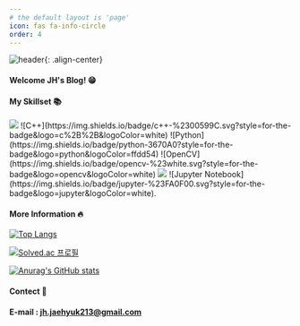 ```yaml
---
# the default layout is 'page'
icon: fas fa-info-circle
order: 4
---
```


![header](https://capsule-render.vercel.app/api?type=Cylinder&color=000000&height=120&text=Hello%20World!&fontColor=ffffff){: .align-center}
  
#### Welcome JH's Blog! :grin:
  
#### My Skillset :books:
  

<img src="https://img.shields.io/badge/Github-000000?style=for-the-badge&logo=Github&logoColor=white">  
![C++](https://img.shields.io/badge/c++-%2300599C.svg?style=for-the-badge&logo=c%2B%2B&logoColor=white)  
![Python](https://img.shields.io/badge/python-3670A0?style=for-the-badge&logo=python&logoColor=ffdd54)  
![OpenCV](https://img.shields.io/badge/opencv-%23white.svg?style=for-the-badge&logo=opencv&logoColor=white)  
<img src="https://img.shields.io/badge/Mediapipe-000000?style=for-the-badge&logo=Mediapipe&logoColor="white">  
![Jupyter Notebook](https://img.shields.io/badge/jupyter-%23FA0F00.svg?style=for-the-badge&logo=jupyter&logoColor=white). 

#### More Information :fire:
  
[![Top Langs](https://github-readme-stats.vercel.app/api/top-langs/?username=Jh-jaehyuk&layout=compact)](https://github.com/anuraghazra/github-readme-stats)
  
[![Solved.ac
프로필](http://mazassumnida.wtf/api/v2/generate_badge?boj=J213h)](https://solved.ac/J213h)
  
[![Anurag's GitHub stats](https://github-readme-stats.vercel.app/api?username=Jh-jaehyuk&show_icons=true&theme=dark)](https://github.com/anuraghazra/github-readme-stats)
  

#### Contect :e-mail:
  
#### E-mail : jh.jaehyuk213@gmail.com

